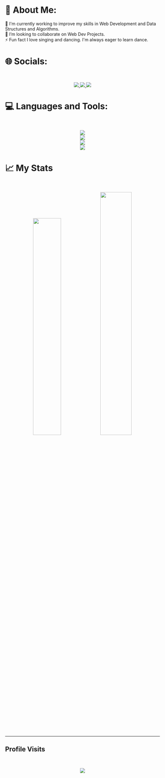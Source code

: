 # 💫 About Me:
🔭 I'm currently working to improve my skills in Web Development and Data Structures and Algorithms.<br>
👯 I’m looking to collaborate on Web Dev Projects.<br>
⚡ Fun fact I love singing and dancing. I'm always eager to learn dance.


# 🌐 Socials:
<br>
<p align="center">
  <a href="www.linkedin.com/in/khushi-agarwal-b3534624b">
    <img src="https://skillicons.dev/icons?i=linkedin" />
  </a>
 <a href="https://www.instagram.com/agrwlkhushi//">
    <img src="https://skillicons.dev/icons?i=instagram" />
  </a>
 <a href="https://github.com/AgrwlKhushu">
    <img src="https://skillicons.dev/icons?i=github" />
  </a>
<!--  <a href="">
    <img src="https://skillicons.dev/icons?i=twitter" />
  </a> -->
</p>

# 💻 Languages and Tools:
<br>
<p align = "center">
  <img src= "https://skillicons.dev/icons?i=html,css,js&perline=4">
  <br>
  <img src= "https://skillicons.dev/icons?i=react,bootstrap&perline=2">
  <br>
  <img src= "https://skillicons.dev/icons?i=java,mysql&perline=3">
  <br>
  <img src= "https://skillicons.dev/icons?i=idea,vscode&perline=4">
</p>
 
# 📈 My Stats
<br>
<p align = "center">
 <img width="42.5%" src="https://leetcard.jacoblin.cool/agrwlkhushi2724?theme=dark&font=Kreon&ext=activity" />
 <img width="45%" src="https://github-readme-stats.vercel.app/api/top-langs/?username=AgrwlKhushu&langs_count=4&theme=dark&font=Kreon"/> 
</p>
<!-- <p align = "center">
  <a href="https://git.io/streak-stats"><img src="https://streak-stats.demolab.com?user=AgarwalMaddy&theme=dark"/></a>
</p> -->

<!--
[![Madhur's github activity graph](https://github-readme-activity-graph.vercel.app/graph?username=AgarwalMaddy&bg_color=0d1117&color=1f94b2&line=ffffff&point=1e648f&area=true&hide_border=true)](https://github.com/ashutosh00710/github-readme-activity-graph) -->

---
## Profile Visits
<br>
<p align="center">
  <img src="https://profile-counter.glitch.me/AgrwlKhushu/count.svg">
</p>

<!-- Proudly created with GPRM ( https://gprm.itsvg.in ) -->
